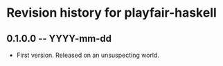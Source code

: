 # Revision history for playfair-haskell

## 0.1.0.0 -- YYYY-mm-dd

* First version. Released on an unsuspecting world.

